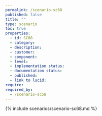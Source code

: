 ```yaml
---
permalink: /scenario-sc68
published: false
title: ""
type: scenario
toc: true
properties:
  - id: SC68
  - category:
  - description:
  - customer:
  - component:
  - level:
  - implementation status:
  - documentation status:
  - published:
  - link to lucid:
require:
required_by:
  - /scenario-sc58
---
```


{% include scenarios/scenario-sc68.md %}
